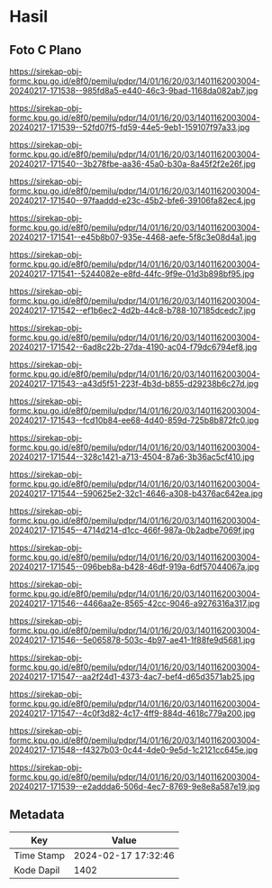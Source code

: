 # Hasil

## Foto C Plano

https://sirekap-obj-formc.kpu.go.id/e8f0/pemilu/pdpr/14/01/16/20/03/1401162003004-20240217-171538--985fd8a5-e440-46c3-9bad-1168da082ab7.jpg

https://sirekap-obj-formc.kpu.go.id/e8f0/pemilu/pdpr/14/01/16/20/03/1401162003004-20240217-171539--52fd07f5-fd59-44e5-9eb1-159107f97a33.jpg

https://sirekap-obj-formc.kpu.go.id/e8f0/pemilu/pdpr/14/01/16/20/03/1401162003004-20240217-171540--3b278fbe-aa36-45a0-b30a-8a45f2f2e26f.jpg

https://sirekap-obj-formc.kpu.go.id/e8f0/pemilu/pdpr/14/01/16/20/03/1401162003004-20240217-171540--97faaddd-e23c-45b2-bfe6-39106fa82ec4.jpg

https://sirekap-obj-formc.kpu.go.id/e8f0/pemilu/pdpr/14/01/16/20/03/1401162003004-20240217-171541--e45b8b07-935e-4468-aefe-5f8c3e08d4a1.jpg

https://sirekap-obj-formc.kpu.go.id/e8f0/pemilu/pdpr/14/01/16/20/03/1401162003004-20240217-171541--5244082e-e8fd-44fc-9f9e-01d3b898bf95.jpg

https://sirekap-obj-formc.kpu.go.id/e8f0/pemilu/pdpr/14/01/16/20/03/1401162003004-20240217-171542--ef1b6ec2-4d2b-44c8-b788-107185dcedc7.jpg

https://sirekap-obj-formc.kpu.go.id/e8f0/pemilu/pdpr/14/01/16/20/03/1401162003004-20240217-171542--6ad8c22b-27da-4190-ac04-f79dc6794ef8.jpg

https://sirekap-obj-formc.kpu.go.id/e8f0/pemilu/pdpr/14/01/16/20/03/1401162003004-20240217-171543--a43d5f51-223f-4b3d-b855-d29238b6c27d.jpg

https://sirekap-obj-formc.kpu.go.id/e8f0/pemilu/pdpr/14/01/16/20/03/1401162003004-20240217-171543--fcd10b84-ee68-4d40-859d-725b8b872fc0.jpg

https://sirekap-obj-formc.kpu.go.id/e8f0/pemilu/pdpr/14/01/16/20/03/1401162003004-20240217-171544--328c1421-a713-4504-87a6-3b36ac5cf410.jpg

https://sirekap-obj-formc.kpu.go.id/e8f0/pemilu/pdpr/14/01/16/20/03/1401162003004-20240217-171544--590625e2-32c1-4646-a308-b4376ac642ea.jpg

https://sirekap-obj-formc.kpu.go.id/e8f0/pemilu/pdpr/14/01/16/20/03/1401162003004-20240217-171545--4714d214-d1cc-466f-987a-0b2adbe7069f.jpg

https://sirekap-obj-formc.kpu.go.id/e8f0/pemilu/pdpr/14/01/16/20/03/1401162003004-20240217-171545--096beb8a-b428-46df-919a-6df57044067a.jpg

https://sirekap-obj-formc.kpu.go.id/e8f0/pemilu/pdpr/14/01/16/20/03/1401162003004-20240217-171546--4466aa2e-8565-42cc-9046-a9276316a317.jpg

https://sirekap-obj-formc.kpu.go.id/e8f0/pemilu/pdpr/14/01/16/20/03/1401162003004-20240217-171546--5e065878-503c-4b97-ae41-1f88fe9d5681.jpg

https://sirekap-obj-formc.kpu.go.id/e8f0/pemilu/pdpr/14/01/16/20/03/1401162003004-20240217-171547--aa2f24d1-4373-4ac7-bef4-d65d3571ab25.jpg

https://sirekap-obj-formc.kpu.go.id/e8f0/pemilu/pdpr/14/01/16/20/03/1401162003004-20240217-171547--4c0f3d82-4c17-4ff9-884d-4618c779a200.jpg

https://sirekap-obj-formc.kpu.go.id/e8f0/pemilu/pdpr/14/01/16/20/03/1401162003004-20240217-171548--f4327b03-0c44-4de0-9e5d-1c2121cc645e.jpg

https://sirekap-obj-formc.kpu.go.id/e8f0/pemilu/pdpr/14/01/16/20/03/1401162003004-20240217-171539--e2addda6-506d-4ec7-8769-9e8e8a587e19.jpg


## Metadata

| Key        | Value               |
| ---------- | ------------------- |
| Time Stamp | 2024-02-17 17:32:46 |
| Kode Dapil | 1402                |



